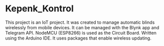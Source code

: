 # Kepenk_Kontrol
This project is an IoT project. It was created to manage automatic blinds wirelessly from mobile devices. It can be managed with the Blynk app and Telegram API. NodeMCU (ESP8266) is used as the Circuit Board. Written using the Arduino IDE. It uses packages that enable wireless updating.
